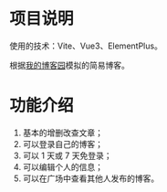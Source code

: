 # 项目说明

使用的技术：Vite、Vue3、ElementPlus。

根据[我的博客园](https://www.cnblogs.com/Enziandom/)模拟的简易博客。

# 功能介绍

1. 基本的增删改查文章；
2. 可以登录自己的博客；
3. 可以 1 天或 7 天免登录；
4. 可以编辑个人的信息；
5. 可以在广场中查看其他人发布的博客。
